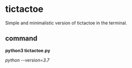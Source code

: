 # tictactoe
Simple and minimalistic version of tictactoe in the terminal.

## command 
**python3 tictactoe.py**

*python --version=3.7*
